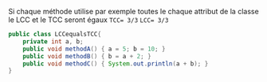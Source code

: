  
Si chaque méthode utilise par exemple toutes le chaque attribut de la classe le LCC et le TCC seront égaux
`TCC= 3/3`
`LCC= 3/3`
````java
public class LCCequalsTCC{
    private int a, b;
    public void methodA() { a = 5; b = 10; }
    public void methodB() { b = a + 2; }
    public void methodC() { System.out.println(a + b); }
}
````